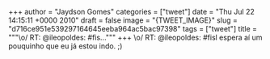 
+++
author = "Jaydson Gomes"
categories = ["tweet"]
date = "Thu Jul 22 14:15:11 +0000 2010"
draft = false
image = "{TWEET_IMAGE}"
slug = "d716ce951e539297164645eeba964ac5bac97398"
tags = ["tweet"]
title = """&#92;o/ RT: @ileopoldes: #fis..."""
+++
\o/ RT: @ileopoldes: #fisl espera aí um pouquinho que eu já estou indo. ;)
